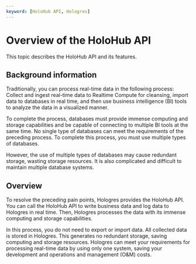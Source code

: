 ```yaml
---
keyword: [HoloHub API, Hologres]
---
```


# Overview of the HoloHub API

This topic describes the HoloHub API and its features.

## Background information

Traditionally, you can process real-time data in the following process: Collect and ingest real-time data to Realtime Compute for cleansing, import data to databases in real time, and then use business intelligence \(BI\) tools to analyze the data in a visualized manner.

To complete the process, databases must provide immense computing and storage capabilities and be capable of connecting to multiple BI tools at the same time. No single type of databases can meet the requirements of the preceding process. To complete this process, you must use multiple types of databases.

However, the use of multiple types of databases may cause redundant storage, wasting storage resources. It is also complicated and difficult to maintain multiple database systems.

## Overview

To resolve the preceding pain points, Hologres provides the HoloHub API. You can call the HoloHub API to write business data and log data to Hologres in real time. Then, Hologres processes the data with its immense computing and storage capabilities.

In this process, you do not need to export or import data. All collected data is stored in Hologres. This generates no redundant storage, saving computing and storage resources. Hologres can meet your requirements for processing real-time data by using only one system, saving your development and operations and management \(O&M\) costs.

